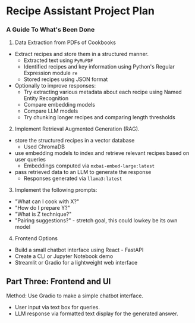# Recipe Assistant Project Plan

### A Guide To What's Been Done
1) Data Extraction from PDFs of Cookbooks 
- Extract recipes and store them in a structured manner. 
    - Extracted text using `PyMuPDF`
    - Identified recipes and key information using Python's Regular Expression module `re`
    - Stored recipes using JSON format
- Optionally to improve responses: 
    - Try extracting various metadata about each recipe using Named Entity Recognition
    - Compare embedding models
    - Compare LLM models
    - Try chunking longer recipes and comparing length thresholds

2) Implement Retrieval Augmented Generation (RAG). 
- store the structured recipes in a vector database
    - Used ChromaDB
- use embedding models to index and retrieve relevant recipes based on user queries
    - Embeddings computed via `mxbai-embed-large:latest`
- pass retrieved data to an LLM to generate the response
    - Responses generated via `llama3:latest`

3) Implement the following prompts:
- "What can I cook with X?"
- "How do I prepare Y?"
- "What is Z technique?"
- "Pairing suggestions?" - stretch goal, this could  lowkey be its own model

4) Frontend Options
- Build a small chatbot interface using React - FastAPI
- Create a CLI or Jupyter Notebook demo
- Streamlit or Gradio for a lightweight web interface



## Part Three: Frontend and UI
Method: Use Gradio to make a simple chatbot interface.
- User input via text box for queries.
- LLM response via formatted text display for the generated answer.


